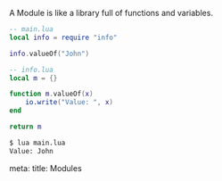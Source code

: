 A Module is like a library full of functions and variables.

<div class="grid grid-cols-2 gap-2 lt-sm:grid-cols-1">

```lua
-- main.lua
local info = require "info"

info.valueOf("John")
```

```lua
-- info.lua
local m = {}

function m.valueOf(x)
    io.write("Value: ", x)
end

return m
```

</div>

```bash
$ lua main.lua
Value: John
```

<route lang="yaml">
meta:
  title: Modules
</route>
